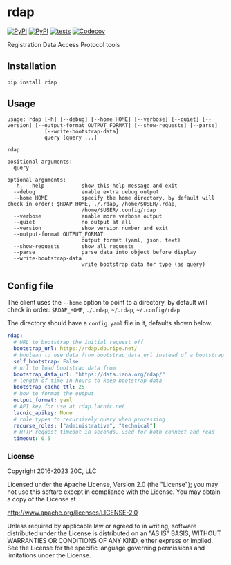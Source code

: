 
# rdap

[![PyPI](https://img.shields.io/pypi/v/rdap.svg?maxAge=3600)](https://pypi.python.org/pypi/rdap)
[![PyPI](https://img.shields.io/pypi/pyversions/rdap.svg?maxAge=3600)](https://pypi.python.org/pypi/rdap)
[![tests](https://github.com/20c/rdap/actions/workflows/tests.yml/badge.svg)](https://github.com/20c/rdap/actions/workflows/tests.yml)
[![Codecov](https://img.shields.io/codecov/c/github/20c/rdap/master.svg?maxAge=3600)](https://codecov.io/github/20c/rdap)


Registration Data Access Protocol tools

## Installation

```sh
pip install rdap
```


## Usage

```
usage: rdap [-h] [--debug] [--home HOME] [--verbose] [--quiet] [--version] [--output-format OUTPUT_FORMAT] [--show-requests] [--parse]
            [--write-bootstrap-data]
            query [query ...]

rdap

positional arguments:
  query

optional arguments:
  -h, --help            show this help message and exit
  --debug               enable extra debug output
  --home HOME           specify the home directory, by default will check in order: $RDAP_HOME, ./.rdap, /home/$USER/.rdap,
                        /home/$USER/.config/rdap
  --verbose             enable more verbose output
  --quiet               no output at all
  --version             show version number and exit
  --output-format OUTPUT_FORMAT
                        output format (yaml, json, text)
  --show-requests       show all requests
  --parse               parse data into object before display
  --write-bootstrap-data
                        write bootstrap data for type (as query)
```


## Config file

The client uses the `--home` option to point to a directory, by default will check in order: `$RDAP_HOME`, `./.rdap`, `~/.rdap`, `~/.config/rdap`

The directory should have a `config.yaml` file in it, defaults shown below.

```yaml
rdap:
  # URL to bootstrap the initial request off
  bootstrap_url: https://rdap.db.ripe.net/
  # boolean to use data from bootstrap_data_url instead of a bootstrap server
  self_bootstrap: False
  # url to load bootstrap data from
  bootstrap_data_url: "https://data.iana.org/rdap/"
  # length of time in hours to keep bootstrap data
  bootstrap_cache_ttl: 25
  # how to format the output
  output_format: yaml
  # API key for use at rdap.lacnic.net
  lacnic_apikey: None
  # role types to recursively query when processing
  recurse_roles: ["administrative", "technical"]
  # HTTP request timeout in seconds, used for both connect and read
  timeout: 0.5
```


### License

Copyright 2016-2023 20C, LLC

Licensed under the Apache License, Version 2.0 (the "License");
you may not use this softare except in compliance with the License.
You may obtain a copy of the License at

   http://www.apache.org/licenses/LICENSE-2.0

Unless required by applicable law or agreed to in writing, software
distributed under the License is distributed on an "AS IS" BASIS,
WITHOUT WARRANTIES OR CONDITIONS OF ANY KIND, either express or implied.
See the License for the specific language governing permissions and
limitations under the License.
